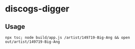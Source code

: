# discogs-digger

## Usage

```
npx tsc; node build/app.js /artist/149719-Big-Ang && open out/artist/149719-Big-Ang
```
